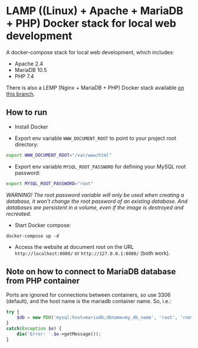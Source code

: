 # LAMP ((Linux) + Apache + MariaDB + PHP) Docker stack for local web development

A docker-compose stack for local web development, which includes:
- Apache 2.4
- MariaDB 10.5
- PHP 7.4

There is also a LEMP (Nginx + MariaDB + PHP) Docker stack available [on this branch](https://github.com/bolinocroustibat/docker-lemp/tree/main).


## How to run

- Install Docker

- Export env variable `WWW_DOCUMENT_ROOT` to point to your project root directory:
```sh
export WWW_DOCUMENT_ROOT="/var/www/html"
```
- Export env variable `MYSQL_ROOT_PASSWORD` for defining your MySQL root password:
```sh
export MYSQL_ROOT_PASSWORD="root"
```
*WARNING! The root password variable will only be used when creating a database, it won't change the root password of an existing database. And databases are persistent in a volume, even if the image is destroyed and recreated.*

- Start Docker compose:
```ssh
docker-compose up -d
```

- Access the website at document root on the URL `http://localhost:8080/` or `http://127.0.0.1:8080/` (both work).


## Note on how to connect to MariaDB database from PHP container

Ports are ignored for connections between containers, so use 3306 (default), and the host name is the mariadb container name. So, i.e.:

```php
try {
    $db = new PDO('mysql:host=mariadb;dbname=my_db_name', 'root', 'root');
}
catch(Exception $e) {
    die('Error: '.$e->getMessage());
}
```

## 

